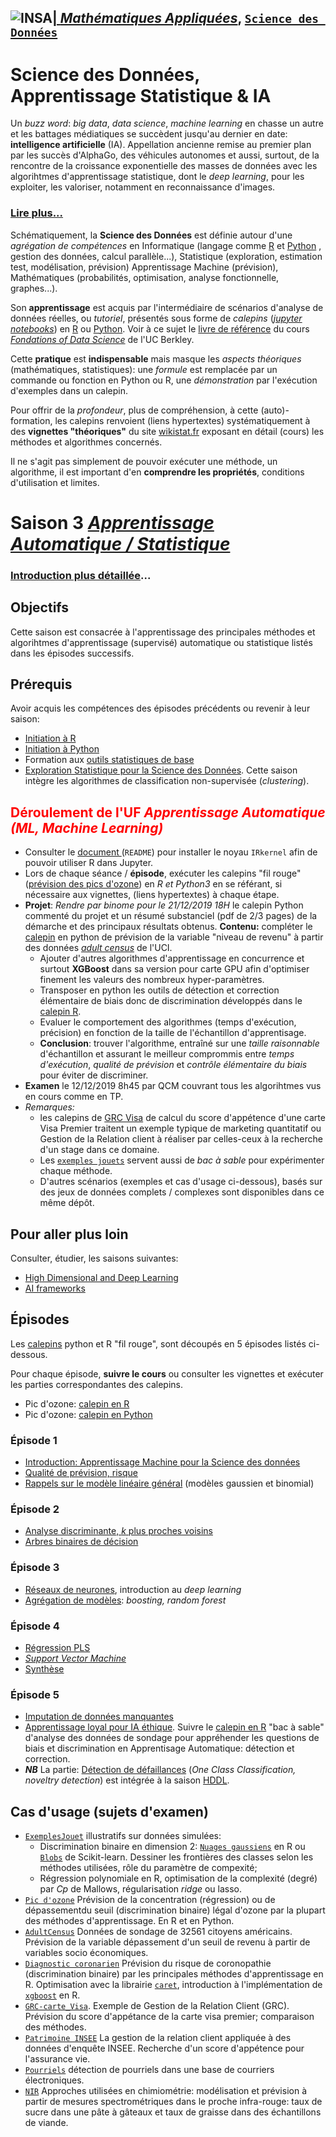 ## <a href="http://www.insa-toulouse.fr/" ><img src="http://www.math.univ-toulouse.fr/~besse/Wikistat/Images/Logo_INSAvilletoulouse-RVB.png" style="float:left; max-width: 80px; display: inline" alt="INSA"/> |  [*Mathématiques Appliquées*](http://www.math.insa-toulouse.fr/fr/index.html), [`Science des Données`](http://www.math.insa-toulouse.fr/fr/enseignement.html) 

# Science des Données, Apprentissage Statistique & IA

Un *buzz word*: *big data*, *data science*, *machine learning* en chasse un autre et les battages médiatiques se succèdent jusqu'au dernier en date: **intelligence artificielle** (IA). Appellation ancienne remise au premier plan par les succès d'AlphaGo, des véhicules autonomes et aussi, surtout, de la rencontre de la croissance exponentielle des masses de données avec les algorihtmes d'apprentissage statistique, dont le *deep learning*, pour les exploiter, les valoriser, notamment en reconnaissance d'images. 

### [Lire plus...](http://www.math.univ-toulouse.fr/~besse/Wikistat/pdf/st-lm-Intro-Stat_SD.pdf)

Schématiquement, la **Science des Données** est définie autour d'une *agrégation de compétences* en Informatique (langage comme [R](href="https://cran.r-project.org/) et [Python](https://www.python.org/) , gestion des données, calcul parallèle...), Statistique (exploration, estimation test, modélisation, prévision) Apprentissage Machine (prévision), Mathématiques (probabilités, optimisation, analyse fonctionnelle, graphes...). 

Son **apprentissage** est acquis par l'intermédiaire de scénarios d'analyse de données réelles, ou *tutoriel*, présentés sous forme de *calepins* ([*jupyter notebooks*](http://jupyter.org/)) en [R](href="https://cran.r-project.org/) ou [Python](https://www.python.org/). Voir à ce sujet le [livre de référence](https://www.inferentialthinking.com/) du cours [*Fondations of Data Science*](http://data8.org/) de l'UC Berkley.

Cette **pratique** est **indispensable** mais masque les *aspects théoriques* (mathématiques, statistiques): une *formule* est remplacée par un commande ou fonction en Python ou R, une *démonstration* par l'exécution d'exemples dans un calepin.

Pour offrir de la *profondeur*, plus de compréhension, à cette (auto)-formation, les calepins renvoient (liens hypertextes) systématiquement à des **vignettes "théoriques"**  du site [wikistat.fr](http://wikistat.fr/) exposant en détail (cours) les méthodes et algorithmes concernés.

Il ne s'agit pas simplement de pouvoir exécuter une méthode, un algorithme, il est important d'en **comprendre les propriétés**, conditions d'utilisation et limites.

# Saison 3 [*Apprentissage Automatique / Statistique*](\http://wikistat.fr)

### [Introduction plus détaillée](http://www.math.univ-toulouse.fr/~besse/Wikistat/pdf/st-m-Intro-ApprentStat.pdf)...

## Objectifs

Cette saison est consacrée à l'apprentissage des principales méthodes et algorihtmes d'apprentissage (supervisé) automatique ou statistique listés dans les épisodes successifs.

## Prérequis
Avoir acquis les compétences des épisodes précédents ou revenir à leur saison:

- [Initiation à R](https://github.com/wikistat/Intro-R)
- [Initiation à Python](https://github.com/wikistat/Intro-Python)
- Formation aux [outils statistiques de base](https://github.com/wikistat/StatElem)
- [Exploration Statistique pour la Science des Données](https://github.com/wikistat/Exploration). Cette saison intègre les algorithmes de classification non-supervisée (*clustering*).

## <FONT COLOR="Red"> Déroulement de l'UF *Apprentissage Automatique (ML, Machine Learning)* </font>

- Consulter le [document ](https://github.com/wikistat/Intro-R) (`README`) pour installer le noyau `IRkernel` afin de pouvoir utiliser R dans Jupyter.
- Lors de chaque séance / **épisode**, exécuter les calepins "fil rouge" ([prévision des pics d'ozone](https://github.com/wikistat/Apprentissage/tree/master/Pic-ozone)) en *R et Python3* en se référant, si nécessaire aux vignettes, (liens hypertextes) à chaque étape. 
- **Projet**: *Rendre par binome pour le 21/12/2019 18H* le calepin Python commenté du projet et un résumé substanciel (pdf de 2/3 pages) de la démarche et des principaux résultats obtenus. **Contenu:** compléter le [calepin](https://github.com/wikistat/Apprentissage/blob/master/Adult-Census/Apprent-Python-AdultCensus.ipynb) en python de prévision de la variable "niveau de revenu" à partir des données [*adult census*](https://archive.ics.uci.edu/ml/datasets/adult) de l'UCI. 
    - Ajouter d'autres algorithmes d'apprentissage en concurrence et surtout **XGBoost** dans sa version pour carte GPU afin d'optimiser finement les valeurs des nombreux hyper-paramètres. 
    - Transposer en python les outils de détection et correction élémentaire de biais donc de discrimination développés dans le [calepin R](https://github.com/wikistat/Fair-ML-4-Ethical-AI/blob/master/AdultCensus/AdultCensus-R-biasDetection.ipynb).
    - Evaluer le comportement des algorithmes (temps d'exécution, précision) en fonction de la taille de l'échantillon d'apprentisage.
    - **Conclusion**: trouver l'algorithme, entraîné sur une *taille raisonnable* d'échantillon et assurant le meilleur comprommis entre *temps d'exécution*, *qualité de prévision* et *contrôle élémentaire du biais* pour éviter de discriminer.
- **Examen** le 12/12/2019 8h45 par QCM couvrant tous les algorihtmes vus en cours comme en TP.
- *Remarques:*
	- les calepins de [GRC Visa](https://github.com/wikistat/Apprentissage/tree/master/GRC-carte_Visa) de calcul du score d'appétence d'une carte Visa Premier traitent un exemple typique de marketing quantitatif ou Gestion de la Relation client à réaliser par celles-ceux à la recherche d'un stage dans ce domaine.
	- Les [`exemples jouets`](https://github.com/wikistat/Apprentissage/tree/master/ExemplesJouet) servent aussi de *bac à sable* pour expérimenter chaque méthode. 
	- D'autres scénarios (exemples et cas d'usage ci-dessous), basés sur des jeux de données complets / complexes sont disponibles dans ce même dépôt.

## Pour aller plus loin
Consulter, étudier, les saisons suivantes: 

- [High Dimensional and Deep Learning](https://github.com/wikistat/High-Dimensional-Deep-Learning) 
- [AI frameworks](https://github.com/wikistat/AI-Frameworks) 

## Épisodes 
Les [calepins]((https://github.com/wikistat/Apprentissage/tree/master/Pic-ozone)) python et R "fil rouge", sont découpés en 5 épisodes listés ci-dessous. 

Pour chaque épisode, **suivre le cours** ou consulter les vignettes et exécuter les parties correspondantes des calepins. 

- Pic d'ozone: [calepin en R](https://github.com/wikistat/Apprentissage/blob/master/Pic-ozone/Apprent-R-Ozone.ipynb)
- Pic d'ozone: [calepin en Python](https://github.com/wikistat/Apprentissage/blob/master/Pic-ozone/Apprent-Python-Ozone.ipynb)

### Épisode 1 
- [Introduction: Apprentissage Machine pour la Science des données](http://wikistat.fr/pdf/st-m-Intro-ApprentStat.pdf)
- [Qualité de prévision, risque](http://wikistat.fr/pdf/st-m-app-risque.pdf)
- [Rappels sur le modèle linéaire général](http://wikistat.fr/pdf/st-m-app-rlogit.pdf) (modèles gaussien et binomial)

### Épisode 2
- [Analyse discriminante, *k* plus proches voisins](http://wikistat.fr/pdf/st-m-app-add.pdf)
- [Arbres binaires de décision](http://wikistat.fr/pdf/st-m-app-cart.pdf)

### Épisode 3
- [Réseaux de neurones](http://wikistat.fr/pdf/st-m-app-rn.pdf), introduction au *deep learning*
- [Agrégation de modèles](http://wikistat.fr/pdf/st-m-app-agreg.pdf): *boosting, random forest*

### Épisode 4
- [Régression PLS](http://wikistat.fr/pdf/st-m-app-sparse-pls.pdf)
- [*Support Vector Machine*](http://wikistat.fr/pdf/st-m-app-svm.pdf)
- [Synthèse](http://wikistat.fr/pdf/st-m-app-conclusion.pdf) 

### Épisode 5
- [Imputation de données manquantes](http://wikistat.fr/pdf/st-m-app-idm.pdf)
- [Apprentissage loyal pour IA éthique](https://github.com/wikistat/Fair-ML-4-Ethical-AI). Suivre le [calepin en R](https://github.com/wikistat/Fair-ML-4-Ethical-AI/blob/master/AdultCensus/AdultCensus-R-biasDetection.ipynb) "bac à sable" d'analyse des données de sondage pour appréhender les questions de biais et discrimination en Apprentisage Automatique: détection et correction.
- ***NB*** La partie: [Détection de défaillances](http://wikistat.fr/pdf/st-m-app-anomalies.pdf) (*One Class Classification, noveltry detection*) est intégrée à la saison [HDDL](https://github.com/wikistat/High-Dimensional-Deep-Learning).


## Cas d'usage (sujets d'examen)

- [`ExemplesJouet`](https://github.com/wikistat/Apprentissage/tree/master/ExemplesJouet) illustratifs sur données simulées:
	- Discrimination binaire en dimension 2: [`Nuages gaussiens`](https://github.com/wikistat/Apprentissage/tree/master/ExemplesJouet/Apprent-R-Clouds.ipynb) en R ou [`Blobs`](https://github.com/wikistat/Apprentissage/tree/master/ExemplesJouet/Apprent-Python-Blobs.ipynb) de Scikit-learn. Dessiner les frontières des classes selon les méthodes utilisées, rôle du paramètre de compexité;
	- Régression polynomiale en R, optimisation de la complexité (degré) par *Cp* de Mallows, régularisation *ridge* ou lasso.
- [`Pic d'ozone`](https://github.com/wikistat/Apprentissage/tree/master/Pic-ozone) Prévision de la concentration (régression) ou de dépassementdu seuil (discrimination binaire) légal d'ozone par la plupart des méthodes d'apprentissage. En R et en Python.
- [`AdultCensus`](https://github.com/wikistat/Apprentissage/blob/master/Adult-Census/) Données de sondage de 32561 citoyens américains. Prévision de la variable dépassement d'un seuil de revenu à partir de variables socio économiques.
- [`Diagnostic coronarien`](https://github.com/wikistat/Apprentissage/tree/master/Diag-coro) Prévision du risque de coronopathie (discrimination binaire) par les principales méthodes d'apprentissage en R. Optimisation avec la librairie [`caret`](http://topepo.github.io/caret/index.html), introduction à l'implémentation de [`xgboost`](https://xgboost.readthedocs.io/en/latest/) en R.
- [`GRC-carte_Visa`](https://github.com/wikistat/Apprentissage/tree/master/GRC-carte_Visa). Exemple de Gestion de la Relation Client (GRC). Prévision du score d'appétance de la carte visa premier; comparaison des méthodes.
- [`Patrimoine INSEE`](https://github.com/wikistat/Apprentissage/tree/master/Patrim-Insee) La gestion de la relation client appliquée à des données d'enquête INSEE. Recherche d'un score d'appétence pour l'assurance vie.
- [`Pourriels`](https://github.com/wikistat/Apprentissage/blob/master/Spam/) détection de pourriels dans une base de courriers électroniques.
- [`NIR`](https://github.com/wikistat/Apprentissage/blob/master/NIR/) Approches utilisées en chimiométrie: modélisation et prévision à partir de mesures spectrométriques dans le proche infra-rouge: taux de sucre dans une pâte à gâteaux et taux de graisse dans des échantillons de viande.




